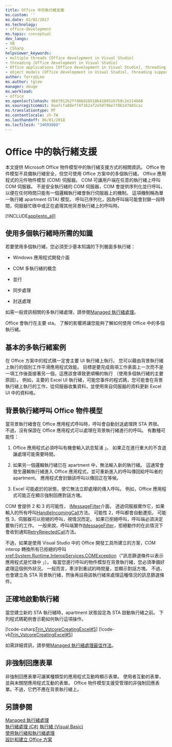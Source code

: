 ```yaml
---
title: Office 中的執行緒支援
ms.custom: ''
ms.date: 02/02/2017
ms.technology:
- office-development
ms.topic: conceptual
dev_langs:
- VB
- CSharp
helpviewer_keywords:
- multiple threads [Office development in Visual Studio]
- threading [Office development in Visual Studio]
- Office applications [Office development in Visual Studio], threading support
- object models [Office development in Visual Studio], threading support
author: TerryGLee
ms.author: tglee
manager: douge
ms.workload:
- office
ms.openlocfilehash: 966f012b2ff4860205186410951b759c2e214668
ms.sourcegitcommit: 0aafcfa08ef74f162af2e5079be77061d7885cac
ms.translationtype: MT
ms.contentlocale: zh-TW
ms.lasthandoff: 06/01/2018
ms.locfileid: "34693080"
---
```

# <a name="threading-support-in-office"></a>Office 中的執行緒支援
  本文提供 Microsoft Office 物件模型中的執行緒支援方式的相關資訊。 Office 物件模型不具備執行緒安全，但您可使用 Office 方案中的多個執行緒。 Office 應用程式的元件物件模型 (COM) 伺服器。 COM 可讓用戶端在任意的執行緒上呼叫 COM 伺服器。 不是安全執行緒的 COM 伺服器，COM 會提供序列化並行呼叫，以便在任何時間只能有一個邏輯執行緒會執行伺服器上的機制。 這項機制稱為單一執行緒 apartment (STA) 模型。 呼叫已序列化，因為呼叫端可能會封鎖一段時間，伺服器忙碌中或正在處理其他背景執行緒上的呼叫時。  
  
 [!INCLUDE[appliesto_all](../vsto/includes/appliesto-all-md.md)]  
  
## <a name="knowledge-required-when-using-multiple-threads"></a>使用多個執行緒時所需的知識  
 若要使用多個執行緒，您必須至少基本知識的下列層面多執行緒：  
  
-   Windows 應用程式開發介面  
  
-   COM 多執行緒的概念  
  
-   並行  
  
-   同步處理  
  
-   封送處理  
  
 如需一般資訊相關的多執行緒處理，請參閱[Managed 執行緒處理](/dotnet/standard/threading/)。  
  
 Office 會執行在主要 sta。 了解的影響將讓您能夠了解如何使用 Office 中的多個執行緒。  
  
## <a name="basic-multithreading-scenario"></a>基本的多執行緒案例  
 在 Office 方案中的程式碼一定會主要 UI 執行緒上執行。 您可以藉由背景執行緒上執行的個別工作平滑應用程式效能。 目標是要完成兩項工作表面上一次而不是一項工作後面接著另一個，這應該會導致更順暢的執行 （使用多個執行緒的主要原因）。 例如，主要的 Excel UI 執行緒，可能您事件的程式碼，您可能會在背景執行緒上執行的工作，從伺服器收集資料，並使用來自伺服器的資料更新 Excel UI 中的資料格。  
  
## <a name="background-threads-that-call-into-the-office-object-model"></a>背景執行緒呼叫 Office 物件模型  
 當背景執行緒會在 Office 應用程式呼叫時，呼叫會自動封送處理跨 STA 界限。 不過，沒有保證在 Office 應用程式可以處理在背景執行緒進行的呼叫。 有數種可能性：  
  
1.  Office 應用程式必須呼叫有機會輸入訊息幫浦 」。 如果正在進行重大的不含退讓處理可能需要時間。  
  
2.  如果另一個邏輯執行緒已在 apartment 中，無法輸入新的執行緒。 這通常會發生邏輯執行緒進入 Office 應用程式，並可重新進入的呼叫傳回給呼叫者的 apartment。 應用程式會封鎖該呼叫以傳回正在等候。  
  
3.  Excel 可能處於的狀態，使它無法立即處理的傳入呼叫。 例如，Office 應用程式可能正在顯示強制回應對話方塊。  
  
 COM 會提供 2 和 3 的可能性， [IMessageFilter](http://msdn.microsoft.com/en-us/e12d48c0-5033-47a8-bdcd-e94c49857248)介面。 透過伺服器實作它，如果輸入的所有呼叫[HandleIncomingCall](http://msdn.microsoft.com/en-us/7e31b518-ef4f-4bdd-b5c7-e1b16383a5be)方法。 可能性 2，呼叫都會自動遭拒。 可能性 3，伺服器可以拒絕的呼叫，視情況而定。 如果已拒絕呼叫，呼叫端必須決定要執行的工作。 一般來說，呼叫端實作[IMessageFilter](http://msdn.microsoft.com/en-us/e12d48c0-5033-47a8-bdcd-e94c49857248)，拒絕動作的在此情況下會收到通知[RetryRejectedCall](http://msdn.microsoft.com/en-us/3f800819-2a21-4e46-ad15-f9594fac1a3d)方法。  
  
 不過，如果是使用 Visual Studio 中的 Office 開發工具所建立的方案，COM interop 轉換所有已拒絕的呼叫<xref:System.Runtime.InteropServices.COMException>（"訊息篩選條件以表示應用程式是忙碌中 」）。 每當您進行呼叫的物件模型在背景執行緒，您必須準備好處理這個例外狀況。 一般而言，牽涉到重試的時間量，並顯示對話方塊。 不過，也會建立為 STA 背景執行緒，然後再註冊該執行緒來處理這種情況的訊息篩選條件。  
  
## <a name="start-the-thread-correctly"></a>正確地啟動執行緒  
 當您建立新的 STA 執行緒時，apartment 狀態設定為 STA 啟動執行緒之前。 下列程式碼範例會示範如何執行這項操作。  
  
 [!code-csharp[Trin_VstcoreCreatingExcel#5](../vsto/codesnippet/CSharp/Trin_VstcoreCreatingExcelCS/ThisWorkbook.cs#5)]
 [!code-vb[Trin_VstcoreCreatingExcel#5](../vsto/codesnippet/VisualBasic/Trin_VstcoreCreatingExcelVB/ThisWorkbook.vb#5)]  
  
 如需詳細資訊，請參閱[Managed 執行緒處理最佳作法](/dotnet/standard/threading/managed-threading-best-practices)。  
  
## <a name="modeless-forms"></a>非強制回應表單  
 非強制回應表單可讓某種類型的應用程式互動時顯示表單。 使用者互動的表單，並與未關閉應用程式互動的表單。 Office 物件模型支援受管理的非強制回應表單。不過，它們不應在背景執行緒上。  
  
## <a name="see-also"></a>另請參閱  
 [Managed 執行緒處理](/dotnet/standard/threading/)  
 [執行緒處理 (C#)](/dotnet/csharp/programming-guide/concepts/threading/index) [執行緒 (Visual Basic)](/dotnet/visual-basic/programming-guide/concepts/threading/index)   
 [使用執行緒和執行緒處理](/dotnet/standard/threading/using-threads-and-threading)   
 [設計和建立 Office 方案](../vsto/designing-and-creating-office-solutions.md)  
  
  